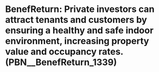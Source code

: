 # BenefReturn: __Private investors can attract tenants and customers by ensuring a healthy and safe indoor environment, increasing property value and occupancy rates.__ (PBN__BenefReturn_1339)

